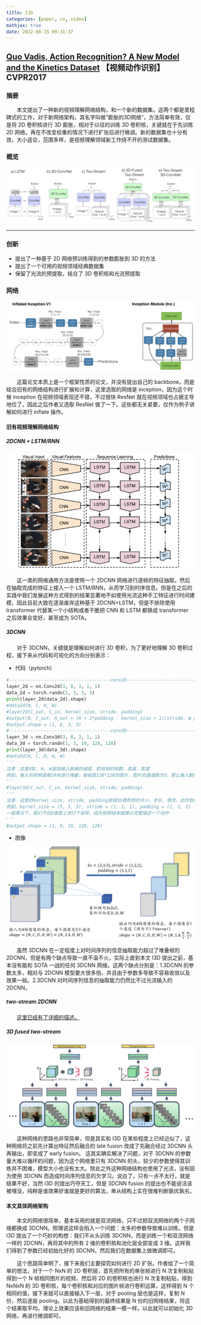 ```yaml
---
title: I3D
categories: [paper, cv, video]
mathjax: true
date: 2022-08-15 09:31:37
---
```


## [Quo Vadis, Action Recognition? A New Model and the Kinetics Dataset](https://openaccess.thecvf.com/content_cvpr_2017/papers/Carreira_Quo_Vadis_Action_CVPR_2017_paper.pdf) 【视频动作识别】 CVPR2017

### 摘要

&emsp;&emsp;本文提出了一种新的视频理解网络结构，和一个新的数据集。这两个都是里程碑式的工作，对于新网络架构，其名字叫做“膨胀的3D网络”，方法简单有效，仅是将 2D 卷积核进行 3D 膨胀，相对于以往的训练 3D 卷积核，关键就在于先训练 2D 网络，再在不改变权重的情况下进行扩张后进行微调。新的数据集也十分有效，大小适合，范围多样，是视频理解领域新工作绕不开的测试数据集。

### 概览

![image-20221008130116447](I3D/image-20221008130116447.png)

<!-- more -->

----

### 创新

- 提出了一种基于 2D 网络预训练得到的参数膨胀到 3D 的方法
- 提出了一个可用的视频领域经典数据集
- 保留了光流的预提取，结合了 3D 卷积核和光流预提取

### 网络

![image-20221008161145107](I3D/image-20221008161145107.png)

&emsp;&emsp;这篇论文本质上是一个框架性质的论文，并没有提出自己的 backbone，而是结合旧有的网络结构进行扩展和计算，这里选取的网络是 inception，因为这个时候 inception 在视频领域表现还不错，不过很快 ResNet 就在视频领域也占据主导地位了，因此之后作者又选取 ResNet 做了一下。这些都无关紧要，仅作为例子讲解如何进行 inflate 操作。

#### 旧有视频理解网络结构

##### 2DCNN + LSTM/RNN

![image-20221008180646729](I3D/image-20221008180646729.png)

&emsp;&emsp;这一类的网络通用方法是使用一个 2DCNN 网络进行逐帧的特征抽取，然后在抽取完成的特征上接入一个 LSTM/RNN，从而学习到时序信息。但是在之后的实践中我们发展这种方式得到的结果显著地不如使用光流这种手工特征进行时间建模，因此目前大致在逐渐废弃这种基于 2DCNN+LSTM，但是不排除使用 transformer 代替某一个小结构或者干脆把 CNN 和 LSTM 都换成 transformer 之后效果会变好，甚至成为 SOTA。 

##### 3DCNN

&emsp;&emsp;对于 3DCNN，关键就是理解如何进行 3D 卷积，为了更好地理解 3D 卷积过程，接下来从代码和可视化的方向分别表示：

- 代码（pytorch）

```python
#--------------------------------------conv2D------------------------------------------#
layer_2d = nn.Conv2d(3, 8, 3, 1, 1)
data_2d = torch.randn(1, 3, 3, 3)
print(layer_2d(data_2d).shape)
#data2d(N, C, H, W)
#layer2d(C_out, C_in, kernel_size, stride, padding)
#output(N, C_out, H_out = (H + 2*padding - kernel_size + 1)/stride, W_out = (W + 2*padding - kernel_size + 1)/stride)
#output.shape = (1, 8, 3, 3)
#--------------------------------------conv3D------------------------------------------#
layer_3d = nn.Conv3d(3, 8, 3, 1, 1)
data_3d = torch.randn(1, 3, 10, 128, 128)
print(layer_3d(data_3d).shape)
#data3d(N, C, D, H, W)
'''
注意：这里的D, H, W是指输入数据的维度，即视频的帧数，高度，宽度
例如，输入的视频是每10帧进行堆叠，每帧是128*128的图片，图片的通道数为3，那么输入数据的维度就是(N, 3, 10, 128, 128)
'''
#layer3d(C_out, C_in, kernel_size, stride, padding)
'''
注意：这里的kernel_size, stride, padding是指3D卷积核的大小，步长，填充，此时他们可以是一个元组分别指代每一个维度，也可以是一个数字代表每个维度都一致
例如，kernel_size = (3, 3, 3), stride = (1, 1, 1), padding = (1, 1, 2)
一般情况下，我们不在D维度上进行下采样，因为视频帧本就难以完整描述一个动作
'''
#output.shape = (1, 8, 10, 128, 128)
```

- 图像

![](I3D/3DCNN.png)

&emsp;&emsp;虽然 3DCNN 在一定程度上对时间序列的信息抽取能力超过了堆叠帧的 2DCNN，但是有两个缺点导致一直不温不火，实际上直到本文 I3D 提出之前，基本没有能和 SOTA 一战的任何 3DCNN 网络。这两个缺点分别是：1.3DCNN 的参数太多，相对与 2DCNN 模型要大很多倍，并且由于参数多导致不容易收敛以及效果一般。2.3DCNN 对时间序列信息的抽取能力仍然比不过光流输入的 2DCNN。

##### two-stream 2DCNN

&emsp;&emsp;[这里已经有了详细的描述。](https://bnucsy.github.io/Two_stream_CNN/)

##### 3D fused two-stream

![image-20221008215156195](I3D/image-20221008215156195.png)

&emsp;&emsp;这种网络的思路也非常简单，但是其实和 I3D 在某些程度上已经近似了，这种网络将之前先计算出特征然后融合的 late fusion 改成了先融合经过 3DCNN 头再输出，即变成了 early fusion。 这其实确实解决了问题，对于 3DCNN 的参数量大难以循环的问题，因为这个网络里只有 3DCNN 的头，较少的参数使得其训练并不困难，模型大小也没有太大。除此之外这种网络结构也使用了光流，没有因为使用 3DCNN 而造成时间序列信息的欠学习。说白了，只有一点不太行，就是结果不好，当然 I3D 的提出巧夺天工，但是 3DCNN fusion 的提出也不能说活该被埋没，纯粹是谁效果好谁就是更好的算法，单从结构上实在很难判断孰优孰劣。

#### 本文具体网络架构

&emsp;&emsp;本文的网络很简单，基本采用的就是双流网络，只不过把双流网络的两个子网络都换成 3DCNN。照理说这样会陷入一个问题：太多的参数导致难以训练。但是 I3D 提出了一个巧妙的构想：我们不从头训练 3DCNN，而是训练一个和双流网络一样的 2DCNN，再将其中的所有 2 维的卷积核和池化层全部变成 3 维。这样我们得到了参数已经初始化好的 3DCNN，然后我们在数据集上做微调即可。 

&emsp;&emsp;这个思路简单明了，接下来我们主要探究如何进行 2D 扩张。作者给了一个简单的想法，对于一个 NxN 的 2D 卷积层，首先把所有的单张帧进行 N 次复制粘贴得到一个 N 帧相同图片的视频，然后将 2D 的卷积核也进行 N 次复制粘贴，得到 NxNxN 的 3D 卷积核，每个卷积核和对应的图片帧进行卷积运算，这样得到 N 个相同的值，接下来就可以直接输入下一层，对于 pooling 层也是这样，复制 N 份，然后逐层 pooling。以此为基础得到的最终结果是 N 份的旧网络结果，将这个结果取平均，理论上效果应该和旧网络的结果一模一样。以此就可以初始化 3D 网络，再进行微调即可。

